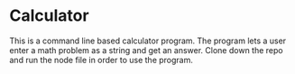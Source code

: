 # Calculator

This is a command line based calculator program. The program lets a user enter a math problem as a string and get an answer.
Clone down the repo and run the node file in order to use the program.
